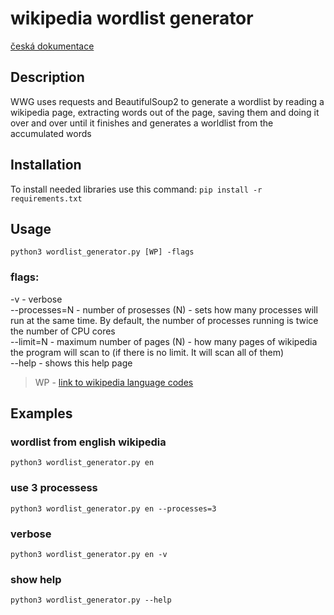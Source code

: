 # wikipedia wordlist generator
[česká dokumentace](https://github.com/theFivehead/wikipedia_wordlist_generator/blob/main/README_cz.md)
## Description 
WWG uses requests and BeautifulSoup2 to generate a wordlist by reading a wikipedia page, extracting words out of the page, saving them and doing it over and over until it finishes and generates a worldlist from the accumulated words
## Installation
To install needed libraries use this command:
`pip install -r requirements.txt`
## Usage
`python3 wordlist_generator.py [WP] -flags`
### flags:
-v - verbose\
--processes=N - number of prosesses (N) - sets how many processes will run at the same time. By default, the number of processes running is twice the number of CPU cores\
--limit=N - maximum number of pages (N) - how many pages of wikipedia the program will scan to (if there is no limit. It will scan all of them)\
--help - shows this help page
> WP - [link to wikipedia language codes](https://en.wikipedia.org/wiki/List_of_Wikipedias#Wikipedia_edition_codes)
## Examples
### wordlist from english wikipedia
`python3 wordlist_generator.py en`
### use 3 processess
`python3 wordlist_generator.py en --processes=3`
### verbose
`python3 wordlist_generator.py en -v`
### show help
`python3 wordlist_generator.py --help`
